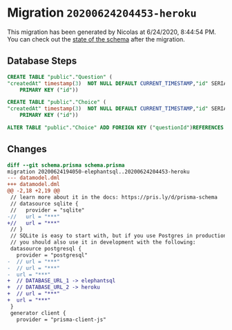 # Migration `20200624204453-heroku`

This migration has been generated by Nicolas at 6/24/2020, 8:44:54 PM.
You can check out the [state of the schema](./schema.prisma) after the migration.

## Database Steps

```sql
CREATE TABLE "public"."Question" (
"createdAt" timestamp(3)  NOT NULL DEFAULT CURRENT_TIMESTAMP,"id" SERIAL,"text" text  NOT NULL ,"updatedAt" timestamp(3)  NOT NULL ,
    PRIMARY KEY ("id"))

CREATE TABLE "public"."Choice" (
"createdAt" timestamp(3)  NOT NULL DEFAULT CURRENT_TIMESTAMP,"id" SERIAL,"questionId" integer  NOT NULL ,"text" text  NOT NULL ,"updatedAt" timestamp(3)  NOT NULL ,"votes" integer  NOT NULL DEFAULT 0,
    PRIMARY KEY ("id"))

ALTER TABLE "public"."Choice" ADD FOREIGN KEY ("questionId")REFERENCES "public"."Question"("id") ON DELETE CASCADE  ON UPDATE CASCADE
```

## Changes

```diff
diff --git schema.prisma schema.prisma
migration 20200624194050-elephantsql..20200624204453-heroku
--- datamodel.dml
+++ datamodel.dml
@@ -2,18 +2,19 @@
 // learn more about it in the docs: https://pris.ly/d/prisma-schema
 // datasource sqlite {
 //   provider = "sqlite"
-//   url = "***"
+//   url = "***"
 // }
 // SQLite is easy to start with, but if you use Postgres in production
 // you should also use it in development with the following:
 datasource postgresql {
   provider = "postgresql"
-  // url = "***"
-  // url = "***"
-  url = "***"
+  // DATABASE_URL_1 -> elephantsql
+  // DATABASE_URL_2 -> heroku
+  // url = "***"
+  url = "***"
 }
 generator client {
   provider = "prisma-client-js"
```


